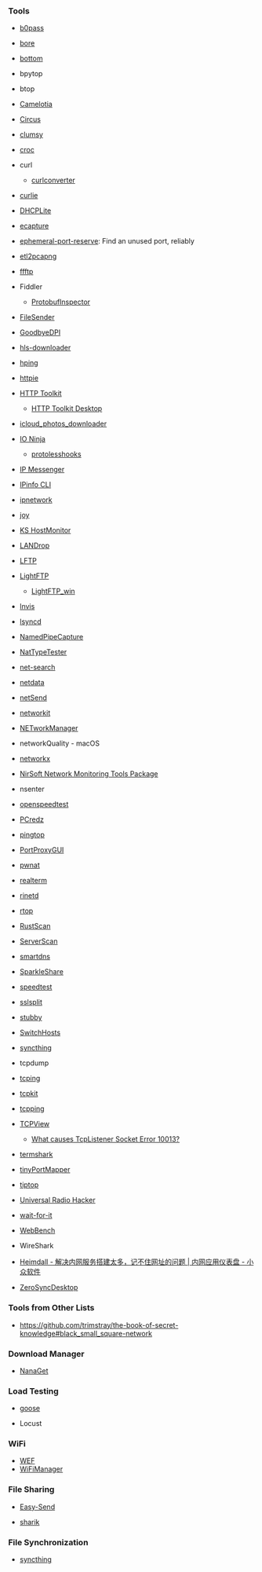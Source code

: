 ### Tools

- [b0pass](https://github.com/bitepeng/b0pass)
- [bore](https://github.com/ekzhang/bore)
- [bottom](https://github.com/ClementTsang/bottom)
- bpytop
- btop
- [Camelotia](https://github.com/reactiveui/Camelotia)
- [Circus](https://github.com/circus-tent/circus)
- [clumsy](https://github.com/jagt/clumsy)
- [croc](https://github.com/schollz/croc)
- curl
  - [curlconverter](https://github.com/curlconverter/curlconverter)
- [curlie](https://github.com/rs/curlie)
- [DHCPLite](https://github.com/DavidAnson/DHCPLite)
- [ecapture](https://github.com/ehids/ecapture)
- [ephemeral-port-reserve](https://github.com/Yelp/ephemeral-port-reserve): Find an unused port, reliably
- [etl2pcapng](https://github.com/microsoft/etl2pcapng)
- [ffftp](https://github.com/ffftp/ffftp)
- Fiddler
  
  - [ProtobufInspector](https://github.com/BlueMatthew/ProtobufInspector)
- [FileSender](https://github.com/filesender/filesender)
- [GoodbyeDPI](https://github.com/ValdikSS/GoodbyeDPI)
- [hls-downloader](https://github.com/puemos/hls-downloader)
- [hping](https://github.com/antirez/hping)
- [httpie](https://httpie.io/)
- [HTTP Toolkit](https://github.com/httptoolkit/httptoolkit)

  - [HTTP Toolkit Desktop](https://github.com/httptoolkit/httptoolkit-desktop)
- [icloud_photos_downloader](https://github.com/icloud-photos-downloader/icloud_photos_downloader)
- [IO Ninja](https://ioninja.com/)
  
  - [protolesshooks](https://github.com/vovkos/protolesshooks)
- [IP Messenger](https://ipmsg.org/)
- [IPinfo CLI](https://github.com/ipinfo/cli)
- [ipnetwork](https://github.com/lduchosal/ipnetwork)
- [joy](https://github.com/cisco/joy)
- [KS HostMonitor](https://www.ks-soft.net/hostmon.eng/)
- [LANDrop](https://github.com/LANDrop/LANDrop)
- [LFTP](https://github.com/lavv17/lftp)
- [LightFTP](https://github.com/hfiref0x/LightFTP)
  - [LightFTP_win](https://github.com/hfiref0x/LightFTP_win)
- [lnvis](https://github.com/jb55/lnvis)
- [lsyncd](https://github.com/lsyncd/lsyncd)
- [NamedPipeCapture](https://github.com/Vatyx/NamedPipeCapture)
- [NatTypeTester](https://github.com/HMBSbige/NatTypeTester)
- [net-search](https://github.com/wsdassssss/net-search)
- [netdata](https://github.com/netdata/netdata)
- [netSend](https://github.com/williamnie/netSend)
- [networkit](https://github.com/networkit/networkit)
- [NETworkManager](https://github.com/BornToBeRoot/NETworkManager)
- networkQuality - macOS
- [networkx](https://github.com/networkx/networkx)
- [NirSoft Network Monitoring Tools Package](https://www.nirsoft.net/network_tools.html)
- nsenter
- [openspeedtest](https://openspeedtest.com/)
- [PCredz](https://github.com/lgandx/PCredz)
- [pingtop](https://github.com/laixintao/pingtop)
- [PortProxyGUI](https://github.com/zmjack/PortProxyGUI)
- [pwnat](https://github.com/samyk/pwnat)
- [realterm](https://sourceforge.net/projects/realterm/)
- [rinetd](https://github.com/samhocevar/rinetd)
- [rtop](https://github.com/rapidloop/rtop)
- [RustScan](https://github.com/RustScan/RustScan)
- [ServerScan](https://github.com/Adminisme/ServerScan)
- [smartdns](https://github.com/pymumu/smartdns)
- [SparkleShare](https://github.com/hbons/SparkleShare)
- [speedtest](https://github.com/librespeed/speedtest)
- [sslsplit](https://github.com/droe/sslsplit)
- [stubby](https://github.com/getdnsapi/stubby)
- [SwitchHosts](https://github.com/oldj/SwitchHosts)
- [syncthing](https://github.com/syncthing/syncthing)
- tcpdump
- [tcping](https://github.com/mkirchner/tcping)
- [tcpkit](https://github.com/git-hulk/tcpkit)
- [tcpping](https://github.com/jwyllie83/tcpping)
- [TCPView](https://learn.microsoft.com/en-us/sysinternals/downloads/tcpview)
  - [What causes TcpListener Socket Error 10013?](https://stackoverflow.com/questions/3314656/what-causes-tcplistener-socket-error-10013)
- [termshark](https://github.com/gcla/termshark)
- [tinyPortMapper](https://github.com/wangyu-/tinyPortMapper)
- [tiptop](https://github.com/nschloe/tiptop)
- [Universal Radio Hacker](https://github.com/jopohl/urh)
- [wait-for-it](https://github.com/vishnubob/wait-for-it)
- [WebBench](https://github.com/EZLippi/WebBench)
- WireShark
- [Heimdall - 解决内网服务搭建太多，记不住网址的问题 | 内网应用仪表盘 - 小众软件](https://www.appinn.com/heimdall/)
- [ZeroSyncDesktop](https://github.com/zerosync/zerodesk)

### Tools from Other Lists

- https://github.com/trimstray/the-book-of-secret-knowledge#black_small_square-network

### Download Manager

- [NanaGet](https://github.com/M2Team/NanaGet)

### Load Testing

- [goose](https://github.com/tag1consulting/goose)

- Locust

### WiFi

- [WEF](https://github.com/D3Ext/WEF)
- [WiFiManager](https://github.com/tzapu/WiFiManager)

### File Sharing

- [Easy-Send](https://github.com/IvanHanloth/Easy-Send)

- [sharik](https://github.com/marchellodev/sharik)

### File Synchronization

- [syncthing](https://github.com/syncthing/syncthing)
